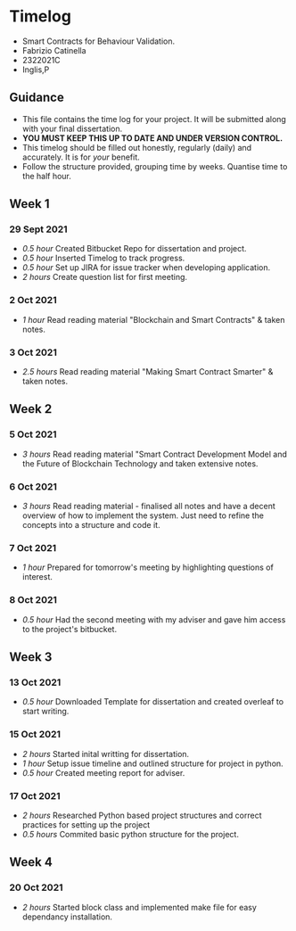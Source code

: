 # Timelog

* Smart Contracts for Behaviour Validation.
* Fabrizio Catinella
* 2322021C
* Inglis,P

## Guidance

* This file contains the time log for your project. It will be submitted along with your final dissertation.
* **YOU MUST KEEP THIS UP TO DATE AND UNDER VERSION CONTROL.**
* This timelog should be filled out honestly, regularly (daily) and accurately. It is for *your* benefit.
* Follow the structure provided, grouping time by weeks.  Quantise time to the half hour.

## Week 1

### 29 Sept 2021

* *0.5 hour* Created Bitbucket Repo for dissertation and project.
* *0.5 hour* Inserted Timelog to track progress.
* *0.5 hour* Set up JIRA for issue tracker when developing application.
* *2  hours* Create question list for first meeting.

### 2 Oct 2021

* *1 hour* Read reading material "Blockchain and Smart Contracts" & taken notes.

### 3 Oct 2021

* *2.5 hours* Read reading material "Making Smart Contract Smarter" & taken notes.

## Week 2

### 5 Oct 2021

* *3 hours* Read reading material "Smart Contract Development Model and the Future of Blockchain Technology and taken extensive notes.

### 6 Oct 2021

* *3 hours* Read reading material - finalised all notes and have a decent overview of how to implement the system. Just need to refine the concepts into a structure and code it.

### 7 Oct 2021

* *1 hour* Prepared for tomorrow's meeting by highlighting questions of interest.

### 8 Oct 2021

* *0.5 hour* Had the second meeting with my adviser and gave him access to the project's bitbucket.

## Week 3

### 13 Oct 2021

* *0.5 hour* Downloaded Template for dissertation and created overleaf to start writing. 

### 15 Oct 2021

* *2 hours* Started inital writting for dissertation.
* *1 hour*  Setup issue timeline and outlined structure for project in python. 
* *0.5 hour* Created meeting report for adviser.

### 17 Oct 2021

* *2 hours* Researched Python based project structures and correct practices for setting up the project
* *0.5 hours* Commited basic python structure for the project.

## Week 4

### 20 Oct 2021

* *2 hours* Started block class and implemented make file for easy dependancy installation.
